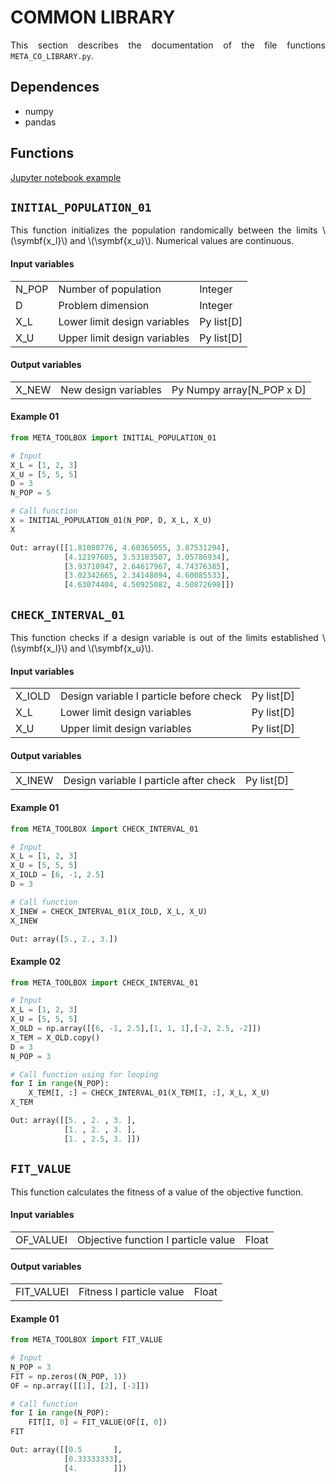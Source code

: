 <!--Don't delete ths script-->
<script src = "https://polyfill.io/v3/polyfill.min.js?features=es6"></script>
<script id = "MathJax-script" async src="https://cdn.jsdelivr.net/npm/mathjax@3/es5/tex-mml-chtml.js"></script>
<!--Don't delete ths script-->

<h1>COMMON LIBRARY</h1>

<p align = "justify">
This section describes the documentation of the file functions <code>META_CO_LIBRARY.py</code>.
</p>

<h2>Dependences</h2>

<ul>
    <li>numpy</li>
    <li>pandas</li>
</ul>

<h2>Functions</h2>

<p align = "justify">
<a href="https://wmpjrufg.github.io/META_TOOLBOX/CO.html" target="_blank">Jupyter notebook example</a>
</p>


<h2><b><code>INITIAL_POPULATION_01</code></b></h2>
<p align = "justify">
This function initializes the population randomically between the limits \(\symbf{x_l}\) and \(\symbf{x_u}\). Numerical values are continuous.
</p>

<h4>Input variables</h4>

<table style = "width:100%">
<tr>
<td>N_POP</td>
<td>Number of population</td>
<td>Integer</td>
</tr>
<tr>
<td>D</td>
<td>Problem dimension</td>
<td>Integer</td>
</tr>
<tr>
<td>X_L</td>
<td>Lower limit design variables</td>
<td>Py list[D]</td>
</tr>
<tr>
<td>X_U</td>
<td>Upper limit design variables</td>
<td>Py list[D]</td>
</tr>
</table>

<h4>Output variables</h4>

<table style = "width:100%">
<tr>
<td>X_NEW</td>
<td>New design variables</td>
<td>Py Numpy array[N_POP x D]</td>
</tr>
</table>

#### Example 01

```python 
from META_TOOLBOX import INITIAL_POPULATION_01

# Input
X_L = [1, 2, 3]
X_U = [5, 5, 5]
D = 3
N_POP = 5

# Call function
X = INITIAL_POPULATION_01(N_POP, D, X_L, X_U)
X

Out: array([[1.81080776, 4.60365055, 3.87531294],
            [4.12197605, 3.53183507, 3.05786934],
            [3.93710947, 2.64617967, 4.74376385],
            [3.02342665, 2.34148094, 4.60085533],
            [4.63074404, 4.50925082, 4.50872698]])
```

<h2><b><code>CHECK_INTERVAL_01</code></b></h2>
<p align = "justify">
This function checks if a design variable is out of the limits established \(\symbf{x_l}\) and \(\symbf{x_u}\).
</p>

<h4>Input variables</h4>

<table style = "width:100%">
<tr>
<td>X_IOLD</td>
<td>Design variable I particle before check</td>
<td>Py list[D]</td>
</tr>
<tr>
<td>X_L</td>
<td>Lower limit design variables</td>
<td>Py list[D]</td>
</tr>
<tr>
<td>X_U</td>
<td>Upper limit design variables</td>
<td>Py list[D]</td>
</tr>
</table>

<h4>Output variables</h4>

<table style = "width:100%">
<tr>
<td>X_INEW</td>
<td>Design variable I particle after check</td>
<td>Py list[D]</td>
</tr>
</table>

#### Example 01

```python 
from META_TOOLBOX import CHECK_INTERVAL_01

# Input
X_L = [1, 2, 3]
X_U = [5, 5, 5]
X_IOLD = [6, -1, 2.5] 
D = 3

# Call function
X_INEW = CHECK_INTERVAL_01(X_IOLD, X_L, X_U)
X_INEW

Out: array([5., 2., 3.])
```

#### Example 02

```python 
from META_TOOLBOX import CHECK_INTERVAL_01

# Input
X_L = [1, 2, 3]
X_U = [5, 5, 5]
X_OLD = np.array([[6, -1, 2.5],[1, 1, 1],[-2, 2.5, -2]]) 
X_TEM = X_OLD.copy()
D = 3
N_POP = 3

# Call function using for looping
for I in range(N_POP):
    X_TEM[I, :] = CHECK_INTERVAL_01(X_TEM[I, :], X_L, X_U)
X_TEM

Out: array([[5. , 2. , 3. ],
            [1. , 2. , 3. ],
            [1. , 2.5, 3. ]])
```

<h2><b><code>FIT_VALUE</code></b></h2>
<p align = "justify">
This function calculates the fitness of a value of the objective function.
</p>

<h4>Input variables</h4>

<table style = "width:100%">
<tr>
<td>OF_VALUEI</td>
<td>Objective function I particle value</td>
<td>Float</td>
</tr>
</table>

<h4>Output variables</h4>

<table style = "width:100%">
<tr>
<td>FIT_VALUEI</td>
<td>Fitness I particle value</td>
<td>Float</td>
</tr>
</table>

#### Example 01

```python 
from META_TOOLBOX import FIT_VALUE

# Input
N_POP = 3
FIT = np.zeros((N_POP, 1))
OF = np.array([[1], [2], [-3]])

# Call function
for I in range(N_POP):
    FIT[I, 0] = FIT_VALUE(OF[I, 0])
FIT

Out: array([[0.5       ],
            [0.33333333],
            [4.        ]])
```